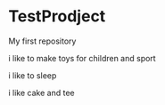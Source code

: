 # TestProdject
My first repository

i like to make toys for children and  sport

i like to sleep

i like cake and tee
